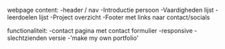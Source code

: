 webpage content:
-header / nav
-Introductie persoon
-Vaardigheden lijst
-leerdoelen lijst
-Project overzicht
-Footer met links naar contact/socials

functionaliteit:
-contact pagina met contact formulier
-responsive
-slechtzienden versie
-'make my own portfolio'

